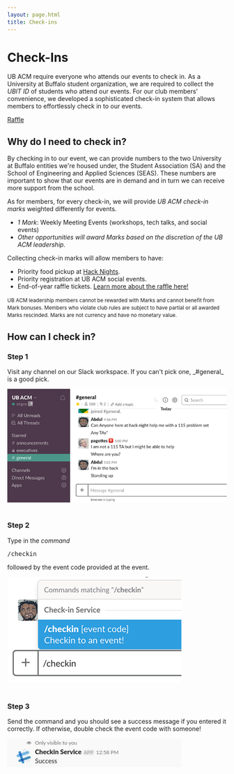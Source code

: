 ```yaml
---
layout: page.html
title: Check-ins
---
```


# Check-Ins

UB ACM require everyone who attends our events to check in. As a University at Buffalo student organization, we are required to collect the _UBIT ID_ of students who attend our events. For our club members' convenience, we developed a sophisticated check-in system that allows members to effortlessly check in to our events.

<a class="waves-effect waves-teal btn" href="/checkins/raffle">Raffle</a>

## Why do I need to check in?
By checking in to our event, we can provide numbers to the two University at Buffalo entities we're housed under, the Student Association (SA) and the School of Engineering and Applied Sciences (SEAS). These numbers are important to show that our events are in demand and in turn we can receive more support from the school.

As for members, for every check-in, we will provide *UB ACM check-in marks* weighted differently for events.
* *1 Mark*: Weekly Meeting Events (workshops, tech talks, and social events)
* _Other opportunities will award Marks based on the discretion of the UB ACM leadership._

Collecting check-in marks will allow members to have:
* Priority food pickup at [Hack Nights](/hack).
* Priority registration at UB ACM social events.
* End-of-year raffle tickets. [Learn more about the raffle here!](/checkins/raffle) 

<small>UB ACM leadership members cannot be rewarded with Marks and cannot benefit from Mark bonuses. Members who violate club rules are subject to have partial or all awarded Marks rescinded. Marks are not currency and have no monetary value.</small>

## How can I check in?
<div class="row">
  <div class="col m4">
    <h3>Step 1</h3>
    <p>Visit any channel on our Slack workspace. If you can't pick one, _#general_ is a good pick.</p>
  </div>
  <div class="col m8">
    <img src="/assets/checkins/step1.png" />
  </div>
</div>
<br />
<div class="row">
  <div class="col m4">
    <h3>Step 2</h3>
    <p>Type in the <em>command</em> <pre>/checkin</pre> followed by the event code provided at the event.</p>
  </div>
  <div class="col m8">
    <img src="/assets/checkins/step2.png" />
  </div>
</div>
<br />
<div class="row">
  <div class="col m4">
    <h3>Step 3</h3>
    <p>Send the command and you should see a success message if you entered it correctly. If otherwise, double check the event code with someone!</p>
  </div>
  <div class="col m8">
    <img src="/assets/checkins/step3.png" />
  </div>
</div>
